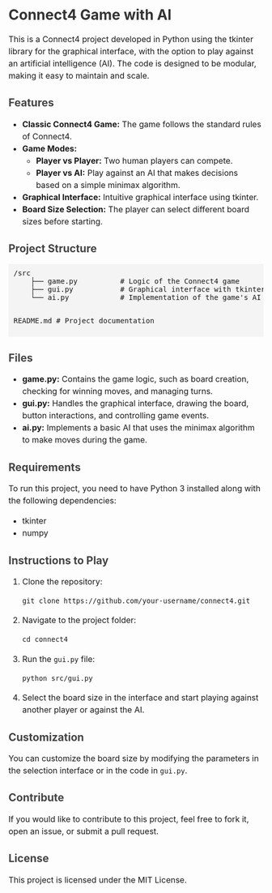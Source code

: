 <h1 style="color: #333;">Connect4 Game with AI</h1>

<p style="font-size: 16px; line-height: 1.5;">
    This is a Connect4 project developed in Python using the tkinter library for the graphical interface, with the option to play against an artificial intelligence (AI). The code is designed to be modular, making it easy to maintain and scale.
</p>

<h2 style="color: #444;">Features</h2>
<ul style="font-size: 16px; line-height: 1.5;">
    <li><strong>Classic Connect4 Game:</strong> The game follows the standard rules of Connect4.</li>
    <li><strong>Game Modes:</strong>
        <ul>
            <li><strong>Player vs Player:</strong> Two human players can compete.</li>
            <li><strong>Player vs AI:</strong> Play against an AI that makes decisions based on a simple minimax algorithm.</li>
        </ul>
    </li>
    <li><strong>Graphical Interface:</strong> Intuitive graphical interface using tkinter.</li>
    <li><strong>Board Size Selection:</strong> The player can select different board sizes before starting.</li>
</ul>

<h2 style="color: #444;">Project Structure</h2>
<pre style="background-color: #f4f4f4; padding: 10px;">
/src
    ├── game.py          # Logic of the Connect4 game
    ├── gui.py           # Graphical interface with tkinter
    └── ai.py            # Implementation of the game's AI

README.md                # Project documentation
</pre>

<h2 style="color: #444;">Files</h2>
<ul style="font-size: 16px; line-height: 1.5;">
    <li><strong>game.py:</strong> Contains the game logic, such as board creation, checking for winning moves, and managing turns.</li>
    <li><strong>gui.py:</strong> Handles the graphical interface, drawing the board, button interactions, and controlling game events.</li>
    <li><strong>ai.py:</strong> Implements a basic AI that uses the minimax algorithm to make moves during the game.</li>
</ul>

<h2 style="color: #444;">Requirements</h2>
<p style="font-size: 16px; line-height: 1.5;">
    To run this project, you need to have Python 3 installed along with the following dependencies:
</p>
<ul style="font-size: 16px; line-height: 1.5;">
    <li>tkinter</li>
    <li>numpy</li>
</ul>

<h2 style="color: #444;">Instructions to Play</h2>
<ol style="font-size: 16px; line-height: 1.5;">
    <li>Clone the repository:
        <pre><code>git clone https://github.com/your-username/connect4.git</code></pre>
    </li>
    <li>Navigate to the project folder:
        <pre><code>cd connect4</code></pre>
    </li>
    <li>Run the <code>gui.py</code> file:
        <pre><code>python src/gui.py</code></pre>
    </li>
    <li>Select the board size in the interface and start playing against another player or against the AI.</li>
</ol>

<h2 style="color: #444;">Customization</h2>
<p style="font-size: 16px; line-height: 1.5;">
    You can customize the board size by modifying the parameters in the selection interface or in the code in <code>gui.py</code>.
</p>

<h2 style="color: #444;">Contribute</h2>
<p style="font-size: 16px; line-height: 1.5;">
    If you would like to contribute to this project, feel free to fork it, open an issue, or submit a pull request.
</p>

<h2 style="color: #444;">License</h2>
<p style="font-size: 16px; line-height: 1.5;">
    This project is licensed under the MIT License.
</p>
